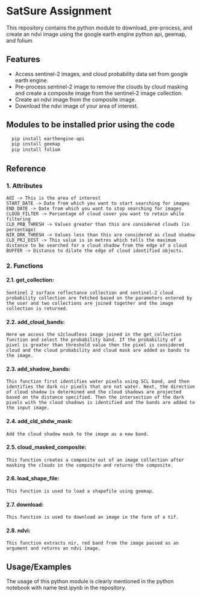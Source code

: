 # SatSure Assignment 

This repository contains the python module to download, pre-process, and create an ndvi image using the google earth engine python api, geemap, and folium


## Features

- Access sentinel-2 images, and cloud probability data set from google earth engine.
- Pre-process sentinel-2 image to remove the clouds by cloud masking and create a composite image from the sentinel-2 image collection.
- Create an ndvi image from the composite image.
- Download the ndvi image of your area of interest.


## Modules to be installed prior using the code

```bash
  pip install earthengine-api
  pip install geemap
  pip install folium
```
    

## Reference

### 1. Attributes
    AOI -> This is the area of interest
    START_DATE -> Date from which you want to start searching for images
    END_DATE -> Date from which you want to stop searching for images
    CLOUD_FILTER -> Percentage of cloud cover you want to retain while filtering
    CLD_PRB_THRESH -> Values greater than this are considered clouds (in percentage)
    NIR_DRK_THRESH -> Values less than this are considered as cloud shadow
    CLD_PRJ_DIST -> This value is in metres which tells the maximum distance to be searched for a cloud shadow from the edge of a cloud
    BUFFER -> Distance to dilate the edge of cloud identified objects.

### 2. Functions
#### 2.1. get_collection:
    Sentinel 2 surface reflectance collection and sentinel-2 cloud probability collection are fetched based on the parameters entered by the user and two collections are joined together and the image collection is returned.

#### 2.2. add_cloud_bands:
    Here we access the s2cloudless image joined in the get_collection function and select the probability band. If the probability of a pixel is greater than threshold value then the pixel is considered cloud and the cloud probability and cloud mask are added as bands to the image.

#### 2.3. add_shadow_bands:
    This function first identifies water pixels using SCL band, and then identifies the dark nir pixels that are not water. Next, the direction of cloud shadow is determined and the cloud shadows are projected based on the distance specified. Then the intersection of the dark pixels with the cloud shadows is identified and the bands are added to the input image.

#### 2.4. add_cld_shdw_mask:
    Add the cloud shadow mask to the image as a new band.

#### 2.5. cloud_masked_composite:
    This function creates a composite out of an image collection after masking the clouds in the composite and returns the composite.

#### 2.6. load_shape_file:
    This function is used to load a shapefile using geemap.

#### 2.7. download: 
    This function is used to download an image in the form of a tif.

#### 2.8. ndvi:
    This function extracts nir, red band from the image passed as an argument and returns an ndvi image.
## Usage/Examples

The usage of this python module is clearly mentioned in the python notebook with name test.ipynb in the repository.
